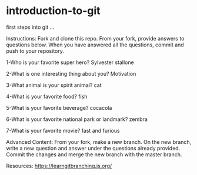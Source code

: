 # introduction-to-git

first steps into git ...

Instructions:
Fork and clone this repo. From your fork, provide answers to questions below. When you have answered all the questions, commit and push to your repository.

1-Who is your favorite super hero?
Sylvester stallone

2-What is one interesting thing about you?
Motivation

3-What animal is your spirit animal?
cat

4-What is your favorite food?
fish

5-What is your favorite beverage?
cocacola

6-What is your favorite national park or landmark?
zembra

7-What is your favorite movie?
fast and furious

Advanced Content:
From your fork, make a new branch. On the new branch, write a new question and answer under the questions already provided. Commit the changes and merge the new branch with the master branch.

Resources:
https://learngitbranching.js.org/
